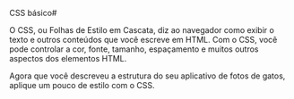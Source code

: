 CSS básico#

O CSS, ou Folhas de Estilo em Cascata, diz ao navegador como exibir o texto e outros conteúdos que você escreve em HTML. Com o CSS, você pode controlar a cor, fonte, tamanho, espaçamento e muitos outros aspectos dos elementos HTML.

Agora que você descreveu a estrutura do seu aplicativo de fotos de gatos, aplique um pouco de estilo com o CSS.